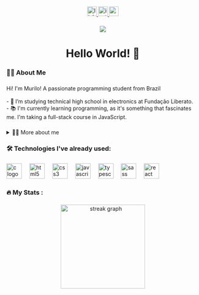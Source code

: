 ###

<div align="center">
  <a href="https://www.linkedin.com/in/murilo-padilha-miorim-413906309/" target="_blank">
    <img src="https://img.shields.io/static/v1?message=LinkedIn&logo=linkedin&label=&color=0077B5&logoColor=white&labelColor=&style=for-the-badge" height="25" alt="linkedin logo"  />
  </a>
  <a href="https://www.instagram.com/murilomiorim/" target="_blank">
    <img src="https://img.shields.io/static/v1?message=Instagram&logo=instagram&label=&color=E4405F&logoColor=white&labelColor=&style=for-the-badge" height="25" alt="instagram logo"  />
  </a>
  <a href="mailto:murilo.p.miorim@gmail.com" target="_blank">
    <img src="https://img.shields.io/static/v1?message=Gmail&logo=gmail&label=&color=D14836&logoColor=white&labelColor=&style=for-the-badge" height="25" alt="gmail logo"  />
  </a>
</div>

###

<div align="center">
  <img src="https://visitor-badge.laobi.icu/badge?page_id=murilopadilha.murilopadilha&"  />
</div>

###

<h1 align="center">Hello World! 👋</h1>

###

<h3 align="left">👩‍💻  About Me</h3>

###

<p align="left">Hi! I'm Murilo! A passionate programming student from Brazil<br><br>- 🔭 I’m studying technical high school in electronics at Fundação Liberato.<br>- 📚 I'm currently learning programming, as it's something that fascinates me. I'm taking a full-stack course in JavaScript.<br></p>

###

<details>
  <summary>👨‍💻 More about me</summary>

  - 💬 I am 18 years old, currently living in Brazil. I have advanced English skills. In the second year of my technical high school, I learned and had many practical experiences with the C language. Nowadays, I am learning and practicing JavaScript, TypeScript, and React. I really like using creativity to do things, I'm a perfectionist, I like to leave things in the best possible way, I also like to solve problems and create efficient solutions. 

  - ⚡ In my free time, I enjoy spending time with my family, playing games with my friends, watching movies, and practicing sports like going to the gym, playing soccer, and walking. I think these activities help me improve my problem-solving skills and teamwork, which are crucial in both my studies and personal projects, in addition to having a healthy life. \o/
</details>

<h3 align="left">🛠 Technologies I've already used:</h3>

###

<div align="left">
  <img src="https://cdn.jsdelivr.net/gh/devicons/devicon/icons/c/c-original.svg" height="40" alt="c logo"  />
  <img width="12" />
  <img src="https://cdn.jsdelivr.net/gh/devicons/devicon/icons/html5/html5-original.svg" height="40" alt="html5 logo"  />
  <img width="12" />
  <img src="https://cdn.jsdelivr.net/gh/devicons/devicon/icons/css3/css3-original.svg" height="40" alt="css3 logo"  />
  <img width="12" />
  <img src="https://cdn.jsdelivr.net/gh/devicons/devicon/icons/javascript/javascript-original.svg" height="40" alt="javascript logo"  />
  <img width="12" />
  <img src="https://cdn.jsdelivr.net/gh/devicons/devicon/icons/typescript/typescript-original.svg" height="40" alt="typescript logo"  />
  <img width="12" />
  <img src="https://cdn.jsdelivr.net/gh/devicons/devicon/icons/sass/sass-original.svg" height="40" alt="sass logo"  />
  <img width="12" />
  <img src="https://cdn.jsdelivr.net/gh/devicons/devicon/icons/react/react-original.svg" height="40" alt="react logo"  />
</div>

###

<h3 align="left">🔥   My Stats :</h3>

###

<div align="center">
  <img src="https://streak-stats.demolab.com?user=murilopadilha&locale=en&mode=daily&theme=dark&hide_border=false&border_radius=5&order=3" height="220" alt="streak graph"  />
</div>

###

